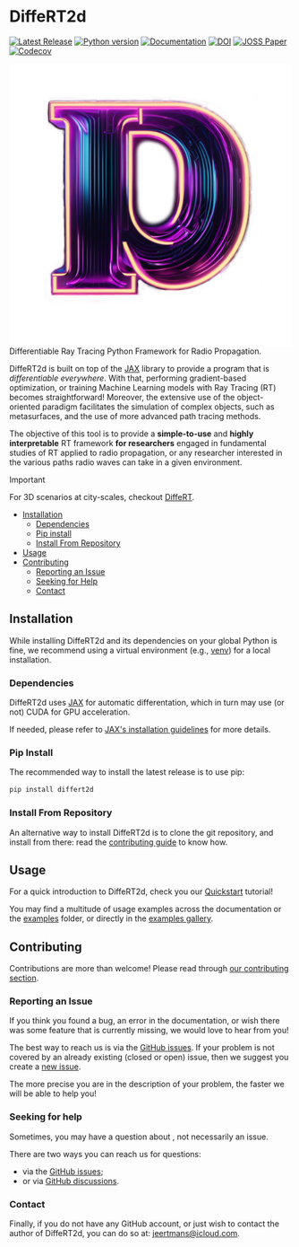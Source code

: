 # DiffeRT2d

[![Latest Release][pypi-version-badge]][pypi-version-url]
[![Python version][pypi-python-version-badge]][pypi-version-url]
[![Documentation][documentation-badge]][documentation-url]
[![DOI][doi-badge]][doi-url]
[![JOSS Paper][joss-badge]][joss-url]
[![Codecov][codecov-badge]][codecov-url]

<img alt="DiffeRT2d Logo" align="right" width="512px" src="https://raw.githubusercontent.com/jeertmans/DiffeRT2d/main/static/logo_light_transparent.png">

Differentiable Ray Tracing Python Framework for Radio Propagation.

<!-- start description -->

DiffeRT2d is built on top of the
[JAX](https://github.com/google/jax)
library to provide a program that is *differentiable everywhere*.
With that, performing gradient-based optimization, or training
Machine Learning models with Ray Tracing (RT) becomes straightforward!
Moreover, the extensive use of the object-oriented paradigm
facilitates the simulation of complex objects, such as metasurfaces,
and the use of more advanced path tracing methods.

The objective of this tool is to provide a **simple-to-use** and
**highly interpretable** RT framework **for researchers** engaged
in fundamental studies of RT applied to radio propagation,
or any researcher interested in the various paths radio waves
can take in a given environment.

<!-- end description -->

> [!IMPORTANT]
> For 3D scenarios at city-scales,
> checkout [DiffeRT](https://github.com/jeertmans/DiffeRT).

- [Installation](#installation)
  * [Dependencies](#dependencies)
  * [Pip install](#pip-install)
  * [Install From Repository](#install-from-repository)
- [Usage](#usage)
- [Contributing](#contributing)
  * [Reporting an Issue](#reporting-an-issue)
  * [Seeking for Help](#seeking-for-help)
  * [Contact](#contact)

## Installation

<!-- start install -->

While installing DiffeRT2d and its dependencies on your global Python is fine,
we recommend using a virtual environment
(e.g., [venv](https://docs.python.org/3/tutorial/venv.html)) for a local installation.

### Dependencies

<!-- start deps -->

DiffeRT2d uses [JAX](https://github.com/google/jax)
for automatic differentation,
which in turn may use (or not) CUDA for GPU acceleration.

If needed, please refer to
[JAX's installation guidelines](https://github.com/google/jax#installation)
for more details.

<!-- end deps -->

### Pip Install

The recommended way to install the latest release is to use pip:

```bash
pip install differt2d
```

### Install From Repository

An alternative way to install DiffeRT2d is to clone the git repository,
and install from there:
read the
[contributing guide](https://eertmans.be/DiffeRT2d/latest/contributing/workflow.html)
to know how.

<!-- end install -->

## Usage

For a quick introduction to DiffeRT2d, check you our
[Quickstart](https://eertmans.be/DiffeRT2d/latest/quickstart.html) tutorial!

You may find a multitude of usage examples across the documentation
or the [examples](https://github.com/jeertmans/DiffeRT2d/tree/main/examples)
folder, or directly in the
[examples gallery](https://eertmans.be/DiffeRT2d/latest/examples_gallery/index.html).

## Contributing

Contributions are more than welcome!
Please read through
[our contributing section](https://eertmans.be/DiffeRT2d/latest/contributing/index.html).

### Reporting an Issue

<!-- start reporting-an-issue -->

If you think you found a bug,
an error in the documentation,
or wish there was some feature that is currently missing,
we would love to hear from you!

The best way to reach us is via the
[GitHub issues](https://github.com/jeertmans/DiffeRT2d/issues).
If your problem is not covered by an already existing (closed or open) issue,
then we suggest you create a
[new issue](https://github.com/jeertmans/DiffeRT2d/issues/new).

The more precise you are in the description of your problem, the faster we will
be able to help you!

<!-- end reporting-an-issue -->

### Seeking for help

<!-- start seeking-for-help -->

Sometimes, you may have a question about ,
not necessarily an issue.

There are two ways you can reach us for questions:

- via the
[GitHub issues](https://github.com/jeertmans/DiffeRT2d/issues);
- or via
[GitHub discussions](https://github.com/jeertmans/DiffeRT2d/discussions).

<!-- end seeking-for-help -->

### Contact

<!-- start contact -->

Finally, if you do not have any GitHub account,
or just wish to contact the author of DiffeRT2d,
you can do so at: [jeertmans@icloud.com](mailto:jeertmans@icloud.com).

<!-- end contact -->

[pypi-version-badge]: https://img.shields.io/pypi/v/DiffeRT2d?label=DiffeRT2d
[pypi-version-url]: https://pypi.org/project/DiffeRT2d/
[pypi-python-version-badge]: https://img.shields.io/pypi/pyversions/DiffeRT2d
[documentation-badge]: https://img.shields.io/website?down_color=lightgrey&down_message=offline&label=documentation&up_color=green&up_message=online&url=https%3A%2F%2Feertmans.be%2FDiffeRT2d%2F
[documentation-url]: https://eertmans.be/DiffeRT2d/
[doi-badge]: https://zenodo.org/badge/DOI/10.5281/zenodo.12600658.svg
[doi-url]: https://doi.org/10.5281/zenodo.12600658
[joss-badge]: https://joss.theoj.org/papers/10.21105/joss.06915/status.svg
[joss-url]: https://doi.org/10.21105/joss.06915
[codecov-badge]: https://codecov.io/gh/jeertmans/DiffeRT2d/branch/main/graph/badge.svg?token=1dJ1AKWMR5
[codecov-url]: https://codecov.io/gh/jeertmans/DiffeRT2d
